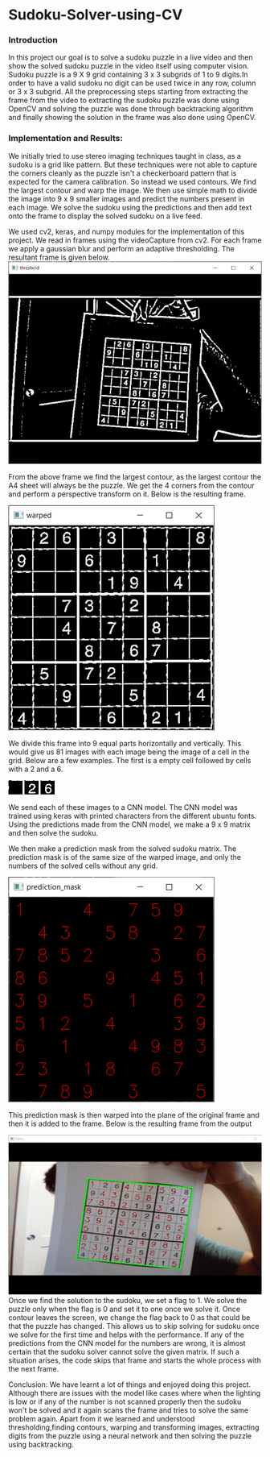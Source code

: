 # Sudoku-Solver-using-CV
### Introduction
In this project our goal is to solve a sudoku puzzle in a live video and then show the solved sudoku puzzle in the video itself using computer vision. Sudoku puzzle is a 9 X 9 grid containing  3 x 3 subgrids of 1 to 9 digits.In order to have a valid sudoku no digit can be used twice in any row, column or 3 x 3 subgrid. All the preprocessing steps starting from extracting the frame from the video to extracting the sudoku puzzle was done using OpenCV and solving the puzzle was done through backtracking algorithm and finally showing the solution in the frame was also done using OpenCV.  

### Implementation and Results:
We initially tried to use stereo imaging techniques taught in class, as a sudoku is a grid like pattern. But these techniques were not able to capture the corners cleanly as the puzzle isn't a checkerboard pattern that is expected for the camera calibration. So instead we used contours. We find the largest contour and warp the image. We then use simple math to divide the image into 9 x 9 smaller images and predict the numbers present in each image. We solve the sudoku using the predictions and then add text onto the frame to display the solved sudoku on a live feed.

We used cv2, keras, and numpy modules for the implementation of this project. We read in frames using the videoCapture from cv2. For each frame we apply a gaussian blur and perform an adaptive thresholding. The resultant frame is given below. 
![alt text](https://github.com/suhas-cholleti7/Sudoku-Solver-using-CV/blob/main/outputs/threshold.PNG)

From the above frame we find the largest contour, as the largest contour the A4 sheet will always be the puzzle. We get the 4 corners from the contour and perform a perspective transform on it. Below is the resulting frame. 

![alt text](https://github.com/suhas-cholleti7/Sudoku-Solver-using-CV/blob/main/outputs/warped.PNG)

We divide this frame into 9 equal parts horizontally and vertically. This would give us 81 images with each image being the image of a cell in the grid. Below are a few examples. The first is a empty cell followed by cells with a 2 and a 6. 

![alt text](https://github.com/suhas-cholleti7/Sudoku-Solver-using-CV/blob/main/outputs/mat00.png) 
![alt text](https://github.com/suhas-cholleti7/Sudoku-Solver-using-CV/blob/main/outputs/mat01.png)
![alt text](https://github.com/suhas-cholleti7/Sudoku-Solver-using-CV/blob/main/outputs/mat02.png)

We send each of these images to a CNN model. The CNN model was trained using keras with printed characters from the different ubuntu fonts. Using the predictions made from the CNN model, we make a 9 x 9 matrix and then solve the sudoku.

We then make a prediction mask from the solved sudoku matrix. The prediction mask is of the same size of the warped image, and only the numbers of the solved cells without any grid.

![alt text](https://github.com/suhas-cholleti7/Sudoku-Solver-using-CV/blob/main/outputs/prediction%20mask.png)

This prediction mask is then warped into the plane of the original frame and then it is added to the frame. Below is the resulting frame from the output

![alt text](https://github.com/suhas-cholleti7/Sudoku-Solver-using-CV/blob/main/outputs/result.PNG)
Once we find the solution to the sudoku, we set a flag to 1. We solve the puzzle only when the flag is 0 and set it to one once we solve it. Once contour leaves the screen, we change the flag back to 0 as that could be that the puzzle has changed. This allows us to skip solving for sudoku once we solve for the first time and helps with the performance.
If any of the predictions from the CNN model for the numbers are wrong, it is almost certain that the sudoku solver cannot solve the given matrix. If such a situation arises, the code skips that frame and starts the whole process with the next frame.

Conclusion:
	We have learnt a lot of things and enjoyed doing this project. Although there are issues with the model like cases where when the lighting is low or if any of the number is not scanned properly then the sudoku won't be solved and it again scans the frame and tries to solve the same problem again. Apart from it we learned and understood thresholding,finding contours, warping and transforming images, extracting digits from the puzzle using a neural network and then solving the puzzle using backtracking. 
